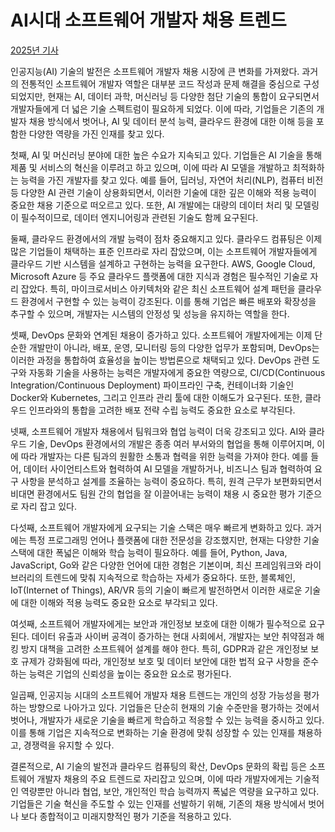 # AI시대 소프트웨어 개발자 채용 트렌드
[2025년 기사](./index.md)

인공지능(AI) 기술의 발전은 소프트웨어 개발자 채용 시장에 큰 변화를 가져왔다. 과거의 전통적인 소프트웨어 개발자 역할은  대부분 코드 작성과 문제 해결을 중심으로 구성되었지만, 현재는 AI, 데이터 과학, 머신러닝 등 다양한 첨단 기술의 통합이  요구되면서 개발자들에게 더 넓은 기술 스펙트럼이 필요하게 되었다. 이에 따라, 기업들은 기존의 개발자 채용 방식에서 벗어나, AI 및 데이터 분석 능력, 클라우드 환경에 대한 이해 등을 포함한 다양한 역량을 가진 인재를 찾고 있다.

첫째, AI 및 머신러닝 분야에 대한 높은 수요가 지속되고 있다. 기업들은 AI 기술을 통해 제품 및 서비스의 혁신을  이루려고 하고 있으며, 이에 따라 AI 모델을 개발하고 최적화하는 능력을 가진 개발자를 찾고 있다. 예를 들어, 딥러닝, 자연어  처리(NLP), 컴퓨터 비전 등 다양한 AI 관련 기술이 상용화되면서, 이러한 기술에 대한 깊은 이해와 적용 능력이 중요한 채용  기준으로 떠오르고 있다. 또한, AI 개발에는 대량의 데이터 처리 및 모델링이 필수적이므로, 데이터 엔지니어링과 관련된 기술도  함께 요구된다.

둘째, 클라우드 환경에서의 개발 능력이 점차 중요해지고 있다. 클라우드 컴퓨팅은 이제 많은 기업들이 채택하는 표준 인프라로  자리 잡았으며, 이는 소프트웨어 개발자들에게 클라우드 기반 시스템을 설계하고 구현하는 능력을 요구한다. AWS, Google  Cloud, Microsoft Azure 등 주요 클라우드 플랫폼에 대한 지식과 경험은 필수적인 기술로 자리 잡았다. 특히,  마이크로서비스 아키텍처와 같은 최신 소프트웨어 설계 패턴을 클라우드 환경에서 구현할 수 있는 능력이 강조된다. 이를 통해 기업은  빠른 배포와 확장성을 추구할 수 있으며, 개발자는 시스템의 안정성 및 성능을 유지하는 역할을 한다.

셋째, DevOps 문화와 연계된 채용이 증가하고 있다. 소프트웨어 개발자에게는 이제 단순한 개발만이 아니라, 배포, 운영, 모니터링 등의 다양한 업무가 포함되며, DevOps는 이러한 과정을 통합하여 효율성을 높이는 방법론으로 채택되고 있다.  DevOps 관련 도구와 자동화 기술을 사용하는 능력은 개발자에게 중요한 역량으로, CI/CD(Continuous  Integration/Continuous Deployment) 파이프라인 구축, 컨테이너화 기술인 Docker와  Kubernetes, 그리고 인프라 관리 툴에 대한 이해도가 요구된다. 또한, 클라우드 인프라와의 통합을 고려한 배포 전략 수립  능력도 중요한 요소로 부각된다.

넷째, 소프트웨어 개발자 채용에서 팀워크와 협업 능력이 더욱 강조되고 있다. AI와 클라우드 기술, DevOps 환경에서의  개발은 종종 여러 부서와의 협업을 통해 이루어지며, 이에 따라 개발자는 다른 팀과의 원활한 소통과 협력을 위한 능력을 가져야  한다. 예를 들어, 데이터 사이언티스트와 협력하여 AI 모델을 개발하거나, 비즈니스 팀과 협력하여 요구 사항을 분석하고 설계를  조율하는 능력이 중요하다. 특히, 원격 근무가 보편화되면서 비대면 환경에서도 팀원 간의 협업을 잘 이끌어내는 능력이 채용 시  중요한 평가 기준으로 자리 잡고 있다.

다섯째, 소프트웨어 개발자에게 요구되는 기술 스택은 매우 빠르게 변화하고 있다. 과거에는 특정 프로그래밍 언어나 플랫폼에  대한 전문성을 강조했지만, 현재는 다양한 기술 스택에 대한 폭넓은 이해와 학습 능력이 필요하다. 예를 들어, Python,  Java, JavaScript, Go와 같은 다양한 언어에 대한 경험은 기본이며, 최신 프레임워크와 라이브러리의 트렌드에 맞춰  지속적으로 학습하는 자세가 중요하다. 또한, 블록체인, IoT(Internet of Things), AR/VR 등의 기술이 빠르게 발전하면서 이러한 새로운 기술에 대한 이해와 적용 능력도 중요한 요소로 부각되고 있다.

여섯째, 소프트웨어 개발자에게는 보안과 개인정보 보호에 대한 이해가 필수적으로 요구된다. 데이터 유출과 사이버 공격이  증가하는 현대 사회에서, 개발자는 보안 취약점과 해킹 방지 대책을 고려한 소프트웨어 설계를 해야 한다. 특히, GDPR과 같은  개인정보 보호 규제가 강화됨에 따라, 개인정보 보호 및 데이터 보안에 대한 법적 요구 사항을 준수하는 능력은 기업의 신뢰성을  높이는 중요한 요소로 평가된다.

일곱째, 인공지능 시대의 소프트웨어 개발자 채용 트렌드는 개인의 성장 가능성을 평가하는 방향으로 나아가고 있다. 기업들은  단순히 현재의 기술 수준만을 평가하는 것에서 벗어나, 개발자가 새로운 기술을 빠르게 학습하고 적응할 수 있는 능력을 중시하고  있다. 이를 통해 기업은 지속적으로 변화하는 기술 환경에 맞춰 성장할 수 있는 인재를 채용하고, 경쟁력을 유지할 수 있다.

결론적으로, AI 기술의 발전과 클라우드 컴퓨팅의 확산, DevOps 문화의 확립 등은 소프트웨어 개발자 채용의 주요  트렌드로 자리잡고 있으며, 이에 따라 개발자에게는 기술적인 역량뿐만 아니라 협업, 보안, 개인적인 학습 능력까지 폭넓은 역량을  요구하고 있다. 기업들은 기술 혁신을 주도할 수 있는 인재를 선발하기 위해, 기존의 채용 방식에서 벗어나 보다 종합적이고  미래지향적인 평가 기준을 적용하고 있다.